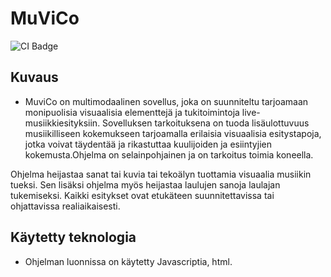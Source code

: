 # MuViCo
![CI Badge](https://github.com/MuViCo/MuViCo/workflows/CI/badge.svg)
## Kuvaus

- MuviCo on multimodaalinen sovellus, joka on suunniteltu tarjoamaan monipuolisia visuaalisia elementtejä ja tukitoimintoja live-musiikkiesityksiin. Sovelluksen tarkoituksena on tuoda lisäulottuvuus musiikilliseen kokemukseen tarjoamalla erilaisia visuaalisia esitystapoja, 
jotka voivat täydentää ja rikastuttaa kuulijoiden ja esiintyjien kokemusta.Ohjelma on selainpohjainen ja on tarkoitus toimia koneella. 

Ohjelma heijastaa sanat tai kuvia tai tekoälyn tuottamia visuaalia musiikin tueksi.
Sen lisäksi ohjelma myös heijastaa laulujen sanoja laulajan tukemiseksi. Kaikki 
esitykset ovat etukäteen suunnitettavissa tai ohjattavissa realiaikaisesti. 

## Käytetty teknologia

- Ohjelman luonnissa on käytetty Javascriptia, html. 
